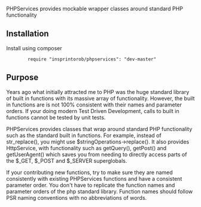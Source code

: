 PHPServices provides mockable wrapper classes around standard PHP functionality

Installation
---

Install using composer

```
        require "insprintorob/phpservices": "dev-master"
```

Purpose
---
Years ago what initially attracted me to PHP was the huge standard library of built in functions with its massive array of 
functionality. However, the built in functions are is not 100% consistent with their names and parameter orders. If your doing 
modern Test Driven Development, calls to built in functions cannot be tested by unit tests.

PHPServices provides classes that wrap around standard PHP functionality such as the standard built in functions. For example, instead
of str_replace(), you might use $stringOperations->replace(). It also provides HttpService, with functionality such as 
getQuery(), getPost() and getUserAgent() which saves you from needing to directly access parts of the $_GET, $_POST and $_SERVER
superglobals.

If your contributing new functions, try to make sure they are named consistently with existing PHPServices functions and have a 
consistent parameter order. You don't have to replicate the function names and parameter orders of the php standard library. Function
names should follow PSR naming conventions with no abbreviations of words.
